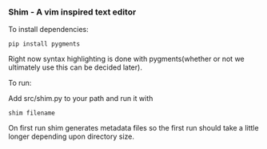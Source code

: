 ### Shim - A vim inspired text editor

To install dependencies:
```
pip install pygments
```

Right now syntax highlighting is done with pygments(whether or not we ultimately use this can be decided later).

To run:

Add src/shim.py to your path and run it with

```
shim filename
```

On first run shim generates metadata files so the first run should take a little longer depending upon directory size.
